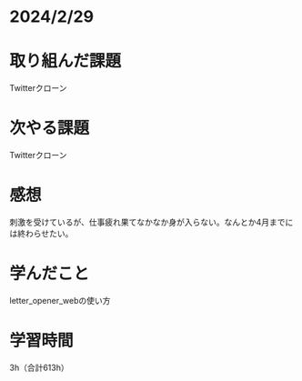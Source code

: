 # 2024/2/29
# 取り組んだ課題
Twitterクローン

# 次やる課題
Twitterクローン

# 感想
刺激を受けているが、仕事疲れ果てなかなか身が入らない。なんとか4月までには終わらせたい。

# 学んだこと
letter_opener_webの使い方

# 学習時間
3h（合計613h）
